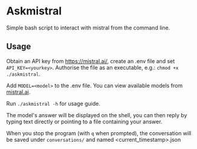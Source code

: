 # Askmistral
Simple bash script to interact with mistral from the command line.

## Usage
Obtain an API key from https://mistral.ai/, create an .env file and set 
`API_KEY=<yourkey>`. Authorise the file as an executable, e.g.: `chmod +x ./askmistral`.

Add `MODEL=<model>` to the .env file. You can view available models from [mistral.ai](https://docs.mistral.ai/platform/endpoints/).

Run `./askmistral -h` for usage guide.


The model's answer will be displayed on the shell, you can then reply by typing
text directly or pointing to a file containing your answer.

When you stop the program (with `q` when prompted), the conversation will be
saved under `conversations/` and named <current_timestamp>.json
